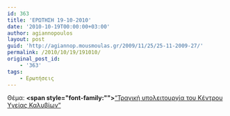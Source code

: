 ```yaml
---
id: 363
title: 'ΕΡΩΤΗΣΗ 19-10-2010'
date: '2010-10-19T00:00:00+03:00'
author: agiannopoulos
layout: post
guid: 'http://agiannop.mousmoulas.gr/2009/11/25/25-11-2009-27/'
permalink: /2010/10/19/191010/
original_post_id:
    - '363'
tags:
    - Ερωτήσεις
---
```


Θέμα: **<span style="font-family:""></span>**[“Τραγική υπολειτουργία του Κέντρου Υγείας Καλυβίων” ](/wp-content/uploads/2009/11/19102010_kykalybion.pdf)